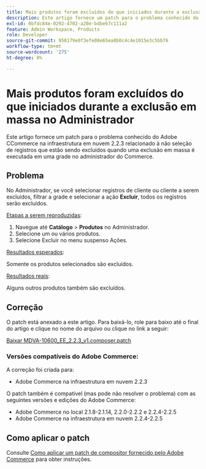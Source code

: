 ```yaml
---
title: Mais produtos foram excluídos do que iniciados durante a exclusão em massa no Administrador
description: Este artigo fornece um patch para o problema conhecido do Adobe СCommerce na infraestrutura em nuvem 2.2.3 relacionado à não seleção de registros que estão sendo excluídos quando uma exclusão em massa é executada em uma grade no administrador do Commerce.
exl-id: 0bfdc84e-0292-4702-a20e-bdbe67c111a2
feature: Admin Workspace, Products
role: Developer
source-git-commit: 958179e0f3efe08e65ea8b0c4c4e1015e3c5bb76
workflow-type: tm+mt
source-wordcount: '275'
ht-degree: 0%

---
```


# Mais produtos foram excluídos do que iniciados durante a exclusão em massa no Administrador

Este artigo fornece um patch para o problema conhecido do Adobe СCommerce na infraestrutura em nuvem 2.2.3 relacionado à não seleção de registros que estão sendo excluídos quando uma exclusão em massa é executada em uma grade no administrador do Commerce.

## Problema

No Administrador, se você selecionar registros de cliente ou cliente a serem excluídos, filtrar a grade e selecionar a ação **Excluir**, todos os registros serão excluídos.

<u>Etapas a serem reproduzidas</u>:

1. Navegue até **Catálogo** > **Produtos** no Administrador.
1. Selecione um ou vários produtos.
1. Selecione Excluir no menu suspenso Ações.

<u>Resultados esperados</u>:

Somente os produtos selecionados são excluídos.

<u>Resultados reais</u>:

Alguns outros produtos também são excluídos.

## Correção

O patch está anexado a este artigo. Para baixá-lo, role para baixo até o final do artigo e clique no nome do arquivo ou clique no link a seguir:

[Baixar MDVA-10600\_EE\_2.2.3\_v1.composer.patch](assets/MDVA-10600_EE_2.2.3_v1.composer.patch.zip)

### Versões compatíveis do Adobe Commerce:

A correção foi criada para:

* Adobe Commerce na infraestrutura em nuvem 2.2.3

O patch também é compatível (mas pode não resolver o problema) com as seguintes versões e edições do Adobe Commerce:

* Adobe Commerce no local 2.1.8-2.1.14, 2.2.0-2.2.2 e 2.2.4-2.2.5
* Adobe Commerce na infraestrutura em nuvem 2.2.4-2.2.5

## Como aplicar o patch

Consulte [Como aplicar um patch de compositor fornecido pelo Adobe Commerce](/help/how-to/general/how-to-apply-a-composer-patch-provided-by-magento.md) para obter instruções.
